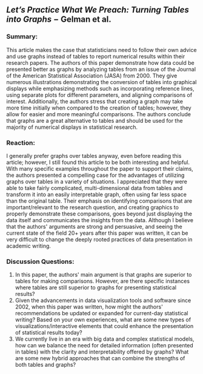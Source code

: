 ## *Let’s Practice What We Preach: Turning Tables into Graphs* $-$ Gelman et al.

### Summary:
This article makes the case that statisticians need to follow their own advice and use graphs instead of tables to report numerical results within their research papers. The authors of this paper demonstrate how data could be presented better as graphs by analyzing tables from an issue of the Journal of the American Statistical Association (JASA) from 2000. They give numerous illustrations demonstrating the conversion of tables into graphical displays while emphasizing methods such as incorporating reference lines, using separate plots for different parameters, and aligning comparisons of interest. Additionally, the authors stress that creating a graph may take more time initially when compared to the creation of tables; however, they allow for easier and more meaningful comparisons. The authors conclude that graphs are a great alternative to tables and should be used for the majority of numerical displays in statistical research.

### Reaction:
I generally prefer graphs over tables anyway, even before reading this article; however, I still found this article to be both interesting and helpful. With many specific examples throughout the paper to support their claims, the authors presented a compelling case for the advantages of utilizing graphs over tables in a variety of situations. I appreciated that they were able to take fairly complicated, multi-dimensional data from tables and transform it into an easily interpretable graph, often using far less space than the original table. Their emphasis on identifying comparisons that are important/relevant to the research question, and creating graphics to properly demonstrate these comparisons, goes beyond just displaying the data itself and communicates the insights from the data. Although I believe that the authors' arguments are strong and persuasive, and seeing the current state of the field 20+ years after this paper was written, it can be very difficult to change the deeply rooted practices of data presentation in academic writing.

### Discussion Questions:
1. In this paper, the authors' main argument is that graphs are superior to tables for making comparisons. However, are there specific instances where tables are still superior to graphs for presenting statistical results?
2. Given the advancements in data visualization tools and software since 2002, when this paper was written, how might the authors' recommendations be updated or expanded for current-day statistical writing? Based on your own experiences, what are some new types of visualizations/interactive elements that could enhance the presentation of statistical results today?
3. We currently live in an era with big data and complex statistical models, how can we balance the need for detailed information (often presented in tables) with the clarity and interpretability offered by graphs? What are some new hybrid approaches that can combine the strengths of both tables and graphs?
